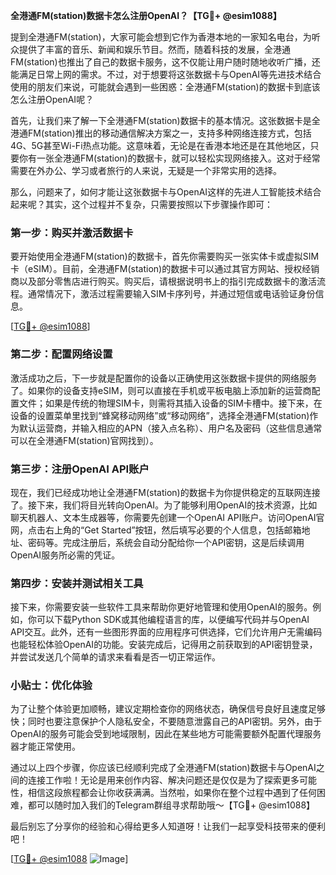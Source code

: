 **全港通FM(station)数据卡怎么注册OpenAI？【TG💪+ @esim1088】**

提到全港通FM(station)，大家可能会想到它作为香港本地的一家知名电台，为听众提供了丰富的音乐、新闻和娱乐节目。然而，随着科技的发展，全港通FM(station)也推出了自己的数据卡服务，这不仅能让用户随时随地收听广播，还能满足日常上网的需求。不过，对于想要将这张数据卡与OpenAI等先进技术结合使用的朋友们来说，可能就会遇到一些困惑：全港通FM(station)的数据卡到底该怎么注册OpenAI呢？

首先，让我们来了解一下全港通FM(station)数据卡的基本情况。这张数据卡是全港通FM(station)推出的移动通信解决方案之一，支持多种网络连接方式，包括4G、5G甚至Wi-Fi热点功能。这意味着，无论是在香港本地还是在其他地区，只要你有一张全港通FM(station)的数据卡，就可以轻松实现网络接入。这对于经常需要在外办公、学习或者旅行的人来说，无疑是一个非常实用的选择。

那么，问题来了，如何才能让这张数据卡与OpenAI这样的先进人工智能技术结合起来呢？其实，这个过程并不复杂，只需要按照以下步骤操作即可：

### 第一步：购买并激活数据卡

要开始使用全港通FM(station)的数据卡，首先你需要购买一张实体卡或虚拟SIM卡（eSIM）。目前，全港通FM(station)的数据卡可以通过其官方网站、授权经销商以及部分零售店进行购买。购买后，请根据说明书上的指引完成数据卡的激活流程。通常情况下，激活过程需要输入SIM卡序列号，并通过短信或电话验证身份信息。

[[TG💪+ @esim1088](https://t.me/s/esim1088)]

### 第二步：配置网络设置

激活成功之后，下一步就是配置你的设备以正确使用这张数据卡提供的网络服务了。如果你的设备支持eSIM，则可以直接在手机或平板电脑上添加新的运营商配置文件；如果是传统的物理SIM卡，则需将其插入设备的SIM卡槽中。接下来，在设备的设置菜单里找到“蜂窝移动网络”或“移动网络”，选择全港通FM(station)作为默认运营商，并输入相应的APN（接入点名称）、用户名及密码（这些信息通常可以在全港通FM(station)官网找到）。

### 第三步：注册OpenAI API账户

现在，我们已经成功地让全港通FM(station)的数据卡为你提供稳定的互联网连接了。接下来，我们将目光转向OpenAI。为了能够利用OpenAI的技术资源，比如聊天机器人、文本生成器等，你需要先创建一个OpenAI API账户。访问OpenAI官网，点击右上角的“Get Started”按钮，然后填写必要的个人信息，包括邮箱地址、密码等。完成注册后，系统会自动分配给你一个API密钥，这是后续调用OpenAI服务所必需的凭证。

### 第四步：安装并测试相关工具

接下来，你需要安装一些软件工具来帮助你更好地管理和使用OpenAI的服务。例如，你可以下载Python SDK或其他编程语言的库，以便编写代码并与OpenAI API交互。此外，还有一些图形界面的应用程序可供选择，它们允许用户无需编码也能轻松体验OpenAI的功能。安装完成后，记得用之前获取到的API密钥登录，并尝试发送几个简单的请求来看看是否一切正常运作。

### 小贴士：优化体验

为了让整个体验更加顺畅，建议定期检查你的网络状态，确保信号良好且速度足够快；同时也要注意保护个人隐私安全，不要随意泄露自己的API密钥。另外，由于OpenAI的服务可能会受到地域限制，因此在某些地方可能需要额外配置代理服务器才能正常使用。

通过以上四个步骤，你应该已经顺利完成了全港通FM(station)数据卡与OpenAI之间的连接工作啦！无论是用来创作内容、解决问题还是仅仅是为了探索更多可能性，相信这段旅程都会让你收获满满。当然啦，如果你在整个过程中遇到了任何困难，都可以随时加入我们的Telegram群组寻求帮助哦～【TG💪+ @esim1088】

最后别忘了分享你的经验和心得给更多人知道呀！让我们一起享受科技带来的便利吧！

[[TG💪+ @esim1088](https://t.me/s/esim1088) ![Image](https://i.postimg.cc/4NQfJmqS/Snipaste-2025-05-13-00-14-12.png)]